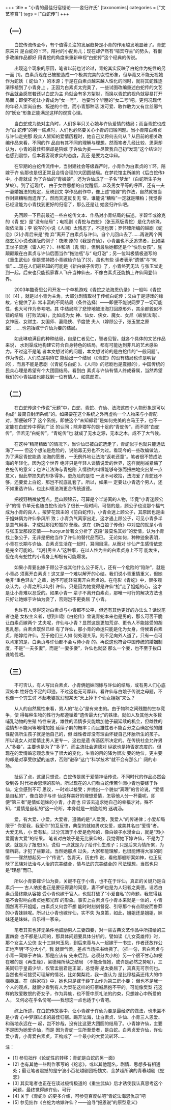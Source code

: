 +++
title = "小青的最佳归宿怪论——妾归许氏"
[taxonomies]
categories = ["文艺鉴赏"]
tags = ["白蛇传"]
+++
<!-- # 小青的最佳归宿怪论——妾归许氏 -->
<!--LINK: 2009-08-29 19:58:19 http://lymslive.blog.163.com/blog/static/8429175200972975819869/ -->

<!-- 小青的最佳归宿怪论——妾归许氏 -->
<!-- 七阶子　2009-08-29 -->

## （一）

　　白蛇传流传至今，有个值得关注的发展趋势是小青的作用越发地显著了。青蛇原来只
是白蛇的丫环，陪衬的小配角儿；现在却俨然有“喧宾夺主”的势头，有很多改编作品都好
用青蛇的角度来重新审视“白蛇传”这个经典的传说。

　　出现这个现象的原因，笔者以前也讨论过，青蛇其实反映了白蛇作为蛇性的另一面
[1]。白素贞现在已被塑造成一个极其完美的女性形象，但毕竟又不能无视她作为蛇妖（
蛇仙？）的本源；于是在白素贞越来越人性化的同时，就将其蛇性逐渐移植到了小青身上
。正因为白素贞太完美了，一些试图改编重述白蛇传的文艺作品就会感觉若还以白蛇为主
角就会有多方掣肘，而换以青蛇的视角就容易打开局面；即使不能让小青成为“女一号”，
也要当个华丽的“女二号”吧。更何况现代的年轻人崇尚自由、叛逆的个性，而小青那种活
泼可爱、敢作敢为又有丝丝邪气的“妖女”形象正能满足这样的观赏心理。

　　当白蛇成为绝对主角时，人们多半只关心她与许仙爱情的结局；而当青蛇也成为“白
蛇传”的另一焦点时，人们也必然要关心小青的归宿问题。当小青陪白素贞与许仙走完那
段众人皆知的爱情历程时，她自己又将何去何从？从目前的相关改编作品来看，不同的作
品自有其不同的理解与理想。然而笔者几经比较、思索却认为，小青的最佳归宿却是陪嫁
于许仙为妾——尽管我自己初“发现”这个结论时也感到震惊，但本着客观求实的态度，我还
是要为之申辩。
<!-- more -->

　　在早期的白蛇传流传中，当封建社会等级森严时，小青作为白素贞的丫环，陪嫁于许
仙那也是很正常且合情合理的大团圆结局。在梦花馆主所编的《后白蛇传》中，小青就成
为了许仙的“青娘娘”，还为许仙成了一子名“梦龙”（白蛇所生子为梦蛟）。到了近现代，
由于女性思想的自觉醒悟，以及男女平等的呼声，还有一夫一妻婚姻法的规定，反映到文
学作品创作中，像上述“陪嫁”的作法，自然就被当作封建糟粕而遗弃了。然而天道反复无
常，谁能说“糟粕”一定就是糟粕；我觉得已经没能为小青找到更好的归宿了，那么还是让
她妾归许仙吧。

　　先回顾一下目前最近一些白蛇传文本、作品对小青结局的描述。李碧华或徐克的《青
蛇》是“没有结局”；电视剧《青蛇与白蛇》（张玉燕版青蛇）是化为佛珠，皈依法海；李
锐写的小说《人间》太残忍了，不提也罢；罗怀臻所编的越剧《蛇恋》[2]小青后来是“抛
弃”离开了白素贞与许仙，自个儿回山去了……再说两个网络玄幻小说改编版的例子：夜燎
原的《我是许仙》，小青虽也不乏追求者，比如梁王世子梁连（雷人吧？）、林和靖（鬼
魂），但到最后她都还是个“快乐女孩”，屁颠颠跟在白素贞与许仙后面当作“拖油瓶”与“
电灯泡”；另一位叫极情极道写的《重生武仙》倒是坚持把小青嫁给许仙了[3]，虽也有些
读者表示“遗憾”与“惋惜”……现在人们最熟知的可能是《新白娘子传奇》了，小青终究无法
与张玉堂走到一起，后来也只能孤家寡人飞升当神仙去，不像白素贞还能捎上许仙同登仙
界。

　　2003年酷奇思公司开发一个单机游戏《青蛇之法海恩仇录》（一般叫《青蛇I》）[4]
，就是以小青为主角，大部分剧情取材于传统白蛇传；又由于是游戏的缘故，它提供了非
常丰富的不同结局（条件选择）——即便不能说网罗了一切可能性，也大可作为参考吧。其
中结局除了悲惨地被法海打回原形外，其余都貌似不错的结局（打败法海），比如成为女
神、仙女、侠女、魔女、女尼（皈依法海）、女神医、女财主、女国师、妻隐侠、节度使
夫人（嫁顾公子，张玉堂之原型）……也包括嫁于许仙为妾的结局。

　　如此琳琅满目的种种结局，自是仁者见仁，智者见智。就各个具体的文艺作品来说，
水到渠成地构建它符合自身特色的结局，都有可能达到非凡的艺术感染力。不过这不是笔
者本文想讨论的问题，本文想讨论的是白蛇传的“一般问题”。作为传说，人们总是期待它
能给出一个结局（《青蛇》的没有结局也许是明智的），而且不能是悲剧（《青蛇与白蛇
》、《人间》的悲剧也是震撼的），中国传统的民众心理是希望有个大团圆结局。看到白
素贞与许仙有情人终成眷属，当然希望我们的小青姑娘也能找到一位有情人、如意郎君。

## （二）

　　在白蛇传这个传说“元题”中，白蛇、青蛇、许仙、法海这四个人物形象是可以构成“
最简自封闭系统”的。如果要在这个系统之外再虚构一个人物来与小青配对，那便破坏了
这个系统，即使这个“未知郎君”是如何完美的白马王子，也不一定能在白蛇传中得到广泛
的认同；除非要写的是十足的“青蛇传”，而不顾“白蛇传”，但若无“白蛇传”，“青蛇传”也
就成了无水之源，无本之木，成不了大气候。

　　在这种“精简精致”的情况下，当许仙已被白蛇选走了，青蛇似乎也就只能选法海了——
但这个想法是危险的，说贻毒无穷也不为过。看现今的一些改编做法，为了满足青蛇能选
法海的愿景，一无例外地让法海“返老还童”。笔者很不赞成法海的年轻化，因为这个世界
绝非只是年轻人谈情说爱的世界，这样就削减紧缩了白蛇传的意义；也许让法海与青蛇陷
入情欲的纠缠能够夸张而扭曲地突出某一点意义，但此举损失的却多得多。更危险的是怕
一发不可收拾，法海爱了青蛇还不够，还要爱上白蛇，那岂不彻底乱套了。所以，如果一
定要让小青选个男人，还不如重选许仙，也比纠缠法海更合传统道德。

　　把视野稍微放宽点，昆山顾锦云，可算是个半游离的人物，毕竟“小青迷顾公子”的情
节单元也随白蛇传流传了很长一段时间。可惜的是，顾公子也没那个福气成为小青的良人
。按梦花馆主的《前白蛇传》，小青会迷上顾公子，其原因也是由于姐妹俩为许仙争风所
致；小青负气离家出走，这才遇上顾公子，可见小青多半是意气用事，才成就那段短暂的
孽缘。这在《新白娘子传奇》中对应的就是小青与张玉堂那段恋情——huoyun曾著文分析了
这段“最莫名其妙”的爱情，认为小青找上张公子，无非是把他当作了许仙的替代品而已。
无论如何，种种迹象表明，小青在长期与许仙、白素贞生活在一起时，耳闻目濡，从而对
许仙产生感情依恋是完全可能的。“勾引男主人”这种事，在以人性为主的白素贞身上不可
能发生，但在尚有蛇性的小青身上却极有可能爆发。

　　如果小青要出嫁于顾公子或其他什么公子哥儿，还有一个危险的“陷阱”，就是小青必
须离开白素贞！这又是一个难以解开的心结。我们说小青重情重义，但她绝非“重色轻友”
之辈，她不可能轻易离开白素贞的。在电影《青蛇》中，很多观众认为，小青之所以勾引
许仙，只是因为她觉得是许仙“抢”走了姐姐的心，这才是让小青难以忍受的。如果小青一
辈子不离开白素贞，那唯一可行的解决方法也只好让她嫁于许仙为妾了，否则岂不更委屈
了小青。

　　也许有人觉得这对白素贞与小青都不公平，但还有其他更好的办法么？话说笔者也是
女权主义者，想到川剧《白蛇传》曾说青蛇本来也是男的，那么可否干脆让白素贞嫁两个
丈夫呢，许仙与小青？显然这是更加荒谬、更令人不能接受的胡思乱想。白素贞既然已经
有了许仙，那小青的命运只能是化为女身，侍候着白素贞，陪嫁给许仙。至于他们三人如
何处理关系，则不足向外人道了，只有一点可以肯定的是，白素贞与许仙都不会亏待小青
的。再说这也符合中国传统的婚姻制度，不是“一夫多妻”，而是“一妻多妾”，许仙也就娶
那么一个妾，也不至于挨口诛笔伐吧。

## （三）

　　不可否认，有人写出白素贞、小青俩姐妹同嫁与许仙的结局，或有男人们心底深处本
性好色不足的印迹。不过这也无可厚非，看许仙与白娘子传说之母题，不也像一个穷生讨
不起老婆就幻想某天“天上掉下个仙女姐姐”来么？

　　从人的自然属性来看，男人的“花心”是有来由的。由于物种之间残酷的生存竞争，使
得每种生物的性行为都遵循着“遗传最大化”的铁律。就如人及其他大多数哺乳动物的生殖
特性来说，雄性的滥情多交能增加他子嗣延续的机会，但雌性的滥情却不能同等地增加她
延续子嗣的概率；而且雄性者不能百分之百确定他的雌性配偶所生孩子就是他自己的，但
雌性者却没有理由怀疑自己怀胎所生的孩子。所以说女人对爱情比男人更专一，这也是遗
传基因所决定的。在传统社会允许男人“多妾”，主要也是为了“多子”，而主流社会道德对
纵欲也是持否定态度的。但现在的爱情婚恋观念发生了很大的变化，生育的目的降为很次
要的地位，更主要的却是对享受欲望的追求，否则“避孕”这门“科学技术”就不会有那么广
阔的市场。

　　扯远了点，这里只想说，白蛇传是属于爱情神话传说，不同时代的作品必然会受到各
时代社会思潮的影响。所以现在的人们看白蛇传若乍闻小青也要嫁于许仙，定会感到不可
思议，一时难以接受；并抛出一个貌似“真理”的言论说，“爱情是自私的”，像白娘子与许
仙这样美好的理想爱情，怎容他人分一杯羹呢，即便“第三者”是情如姐妹的小青，小青也
应该去追求她自己的幸福才对。殊不知，“爱情是自私的”这一论断，本身就是一剂危险的
迷魂汤。

　　爱，有大爱、小爱。大爱者，遵循的是“人爱我，我爱人”的传递律；小爱却局限于“
你爱我，我爱你”的互反律，典型的就如男欢女爱，或美其名曰“爱情”者。大爱无私，小
爱有私。过分沉湎于小爱是危险的，像白娘子水漫金山，就是“因小爱而害大爱”的结果。
笔者对白娘子是无比景仰的，我觉得她下嫁许仙，不是为了欲，就是为了报恩[5]，说俗
一点就是为了给许仙生孩子；只是后来为情所累，为情所羁，才犯了些罪过。当然她那点
过失，大家都能理解，也很能博得大家的同情——骤然想起另一个“传说”，包青天，历史传
说，看他那般断案如神，也正反映了民族对法治与人治的完美结合，情与法的完美结合的
司法理想，当然也只是“理想”而已。

　　所以小青要嫁许仙为妾，关键不在于小青，也不在于许仙，真正的关键乃是白素贞——
古人纳妾也正是要征得妻的同意，妻不妒也是为人妇者之美德。设若白素贞最终能从容接
受小青也嫁于官人，也就打破了“小爱自私”的命题，我觉得丝毫不会影响白素贞她那光辉
的形象。事实上白素贞与小青本来就是一体的，小青固然离不开姐姐，白素贞又何尝不想
能时时刻刻督促、引导那个有点顽皮而鲁莽的小青妹妹呢。所以让小青也嫁许仙，实不失
为良策，如此，姐姐还是姐姐，妹妹还是妹妹，自乐得一家亲。

　　笔者其实也非无条件地鼓励男人三妻四妾，对一些古典文艺作品中所描绘的三妻四妾
也不都是认同的，那具体问题要具体分析的。譬如读《儿女英雄传》时，那个女主人公侠
女十三妹何玉凤，到后来竟与人一起嫁于一书生，作者还故作公正地声明“不分大小”，我
就很气愤，差点当场把书给撕了。（插一句，若白素贞与小青一同嫁于许仙，那是应该有
先来后到，必须分大小的）另一个很不甘心如梗在喉的是《再生缘》，梁德绳所续之结局
（不能全怪她，或许是必然之势呢），三美同归于皇甫少华，仅管孟丽君是正室，总觉得
是太委屈了，真真无可奈何也。当然也有可接受可理解的情况，比如樊梨花，我一直认为
是比穆桂英还伟大的巾帼英雄，在《薛家将》中，她也只是嫁于薛丁山作为第三房小妾；
但也不是我一个人的观点，就很少看到有人为梨花这样的归宿喊屈抱不平的。可能像樊梨
花这样的敢爱敢恨的奇女子，作为异族，也不管中原礼法的约束，只想嫁心中所爱的人，
又何必在乎名份呢——我想这一点也适于小青吧。

　　综上所述，在白蛇传故事中，让小青嫁于许仙为妾是最经济的做法，也未尝不是小青
心中梦寐以求的最佳归宿。踢开法海，让白素贞、许仙、小青三人恩爱、和谐地永远在一
起，岂不妙哉，没有比这更大团圆的结局了。小青嫁许仙，主要不是因为她爱许仙，而是
因为青蛇一生所至爱者，是白蛇。白素贞爱许仙，许仙爱小青，小青爱白素贞，正构成了
一个最小的大爱流转环……


注：

* [1] 参见拙作《论蛇性的转移：青蛇是白蛇的另一面》
* [2] 也有其他一些剧作家写的《蛇恋》，或以其他题名，剧情、思想多有相通处；最让笔者震撼的是宁波小百花越剧团杨魏文、金梦超所演的青春越剧《蛇恋》
* [3] 其实笔者也正在在读过极情极道的《重生武仙》后才诱使我认真思考这个问题，最终觉得嫁许仙，可行
* [4] 关于《青蛇I》的更多介绍，可参见百度帖吧“青蛇法海恩仇录”吧
* [5] 参见拙作《白蛇为啥嫁许仙？——追寻“报恩说”的原型意义》
